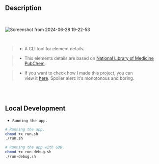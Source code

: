 ## Description

<br />

![Screenshot from 2024-06-28 19-22-53](https://github.com/kentlouisetonino/elementexplorer/assets/69438999/55068266-70b3-48cd-a8c8-047a2e4d29ce)

<br />

> - A CLI tool for element details.

> - This elements details are based on [National Library of Medicine PubChem](https://pubchem.ncbi.nlm.nih.gov/ptable/).

> - If you want to check how I made this project, you can <br />
    view it [here](https://www.youtube.com/playlist?list=PLPks-uiro_XL84IxhrbVw2R9rOPb0lTuz). Spoiler alert: it's monotonous and boring.

<br />
<br />



## Local Development

- `Running the app.`

```sh
# Running the app.
chmod +x run.sh
./run.sh

# Running the app with GDB.
chmod +x run-debug.sh
./run-debug.sh
```
